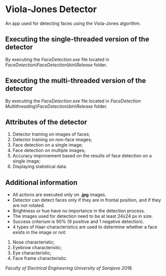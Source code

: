 # Viola-Jones Detector

An app used for detecting faces using the Viola-Jones algorithm.

## Executing the single-threaded version of the detector

By executing the *FaceDetection.exe* file located in *FaceDetection\FaceDetection\bin\Release* folder.

## Executing the multi-threaded version of the detector

By executing the *FaceDetection.exe* file located in *FaceDetection Multithreading\FaceDetection\bin\Release* folder.

## Attributes of the detector

1. Detector training on images of faces;
2. Detector training on non-face images;
3. Face detection on a single image;
4. Face detection on multiple images;
5. Accuracy improvement based on the results of face detection on a single image;
6. Displaying statistical data.

## Additional information

- All actions are executed only on **.jpg** images.
- Detector can detect faces only if they are in frontal position, and if they are not rotated.
- Brightness or hue have no importance in the detection process.
- The images used for detection need to be at least 24x24 px in size.
- Success criterium is 90% (9 positive and 1 negative detection).
- 4 types of Haar-characteristics are used to determine whether a face exists in the image or not:
1. Nose characteristic;
2. Eyebrow characteristic;
3. Eye characteristic;
4. Face frame characteristic.

*Faculty of Electrical Engineering*
*University of Sarajevo*
*2018.*
